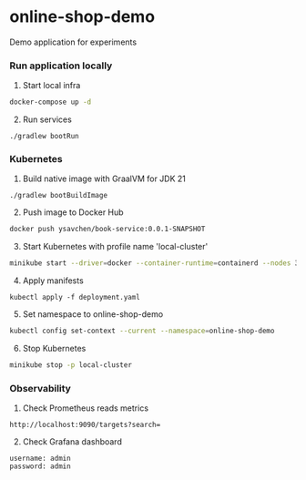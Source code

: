 # online-shop-demo

Demo application for experiments

### Run application locally
1. Start local infra
```bash
docker-compose up -d
```
2. Run services
```
./gradlew bootRun
```

### Kubernetes
1. Build native image with GraalVM for JDK 21
```
./gradlew bootBuildImage
```
2. Push image to Docker Hub
```bash
docker push ysavchen/book-service:0.0.1-SNAPSHOT
```
3. Start Kubernetes with profile name 'local-cluster'
```bash
minikube start --driver=docker --container-runtime=containerd --nodes 3 -p local-cluster
```
4. Apply manifests
```
kubectl apply -f deployment.yaml
```
5. Set namespace to online-shop-demo
```bash
kubectl config set-context --current --namespace=online-shop-demo
```
6. Stop Kubernetes
```bash
minikube stop -p local-cluster
```

### Observability
1. Check Prometheus reads metrics
```
http://localhost:9090/targets?search=
```
2. Check Grafana dashboard
```
username: admin
password: admin
```
